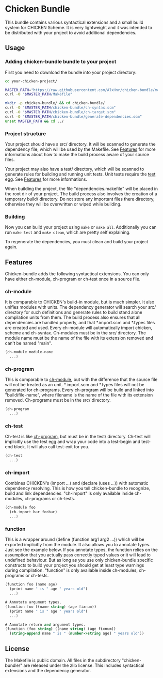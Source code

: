 # Chicken Bundle

This bundle contains various syntactical extensions and a small build
system for CHICKEN Scheme. It is very lightweight and it was intended to be
distributed with your project to avoid additional dependencies.

## Usage
### Adding chicken-bundle bundle to your project

First you need to download the bundle into your project directory:

```sh
cd your-chicken-project/

MASTER_PATH="https://raw.githubusercontent.com/AlxHnr/chicken-bundle/master"
curl -O "$MASTER_PATH/Makefile"

mkdir -p chicken-bundle/ && cd chicken-bundle/
curl -O "$MASTER_PATH/chicken-bundle/ch-syntax.scm"
curl -O "$MASTER_PATH/chicken-bundle/ch-target.scm"
curl -O "$MASTER_PATH/chicken-bundle/generate-dependencies.scm"
unset MASTER_PATH && cd ../
```

### Project structure

Your project should have a src/ directory. It will be scanned to generate
the dependency file, which will be used by the Makefile. See
[Features](#features) for more informations about how to make the build
process aware of your source files.

Your project may also have a test/ directory, which will be scanned to
generate rules for building and running unit tests. Unit tests require the
[test](http://wiki.call-cc.org/eggref/4/test) egg. See
[Features](#features) for more informations.

When building the project, the file "dependencies.makefile" will be placed
in the root dir of your project. The build process also involves the
creation of a temporary build/ directory. Do not store any important files
there directory, otherwise they will be overwritten or wiped while
building.

### Building

Now you can build your project using `make` or `make all`. Additionally you
can run `make test` and `make clean`, which are pretty self explaining.

To regenerate the dependencies, you must clean and build your project
again.

## Features

Chicken-bundle adds the following syntactical extensions. You can only have
either ch-module, ch-program or ch-test once in a source file.

### ch-module

It is comparable to CHICKEN's build-in module, but is much simpler. It also
unifies modules with units. The dependency generator will search your src/
directory for such definitions and generate rules to build stand alone
compilation units from them. The build process also ensures that all
dependencies are handled properly, and that \*.import.scm and \*.types
files are created and used. Every ch-module will automatically import
chicken, scheme and ch-syntax. Ch-modules must be in the src/ directory.
The module name must be the name of the file with its extension removed and
can't be named "main".

```scheme
(ch-module module-name
  ...)
```

### ch-program

This is comparable to [ch-module](#ch-module), but with the difference that
the source file will not be treated as an unit. \*.import.scm and \*.types
files will not be generated for ch-programs. Every ch-program will be build
and linked into "build/file-name", where filename is the name of the file
with its extension removed. Ch-programs must be in the src/ directory.

```scheme
(ch-program
  ...)
```

### ch-test

Ch-test is like [ch-program](#ch-program), but must be in the test/
directory. Ch-test will implicitly use the test egg and wrap your code into
a test-begin and test-end block. It will also call test-exit for you.

```scheme
(ch-test
  ...)
```

### ch-import

Combines CHICKEN's (import ...) and (declare (uses ...)) with automatic
dependency resolving. This is how you tell chicken-bundle to recognize,
build and link dependencies. "ch-import" is only available inside
ch-modules, ch-programs or ch-tests.

```scheme
(ch-module foo
  (ch-import bar foobar)
  ...)
```

### function

This is a wrapper around (define (function arg1 arg2 ...)) which will be
exported implicitly from the module. It also allows you to annotate types.
Just see the example below. If you annotate types, the function relies on
the assumption that you actually pass correctly typed values or it will
lead to undefined behaviour. But as long as you use only chicken-bundle
specific constructs to build your project you should get at least type
warnings during compilation. "function" is only available inside
ch-modules, ch-programs or ch-tests.

```scheme
(function foo (name age)
  (print name " is " age " years old")
  ...)

# Annotate argument types.
(function foo ((name string) (age fixnum))
  (print name " is " age " years old")
  ...)

# Annotate return and argument types.
(function (foo string) ((name string) (age fixnum))
  (string-append name " is " (number->string age) " years old"))
```

## License

The Makefile is public domain. All files in the subdirectory
"chicken-bundle/" are released under the zlib license. This includes
syntactical extensions and the dependency generator.

